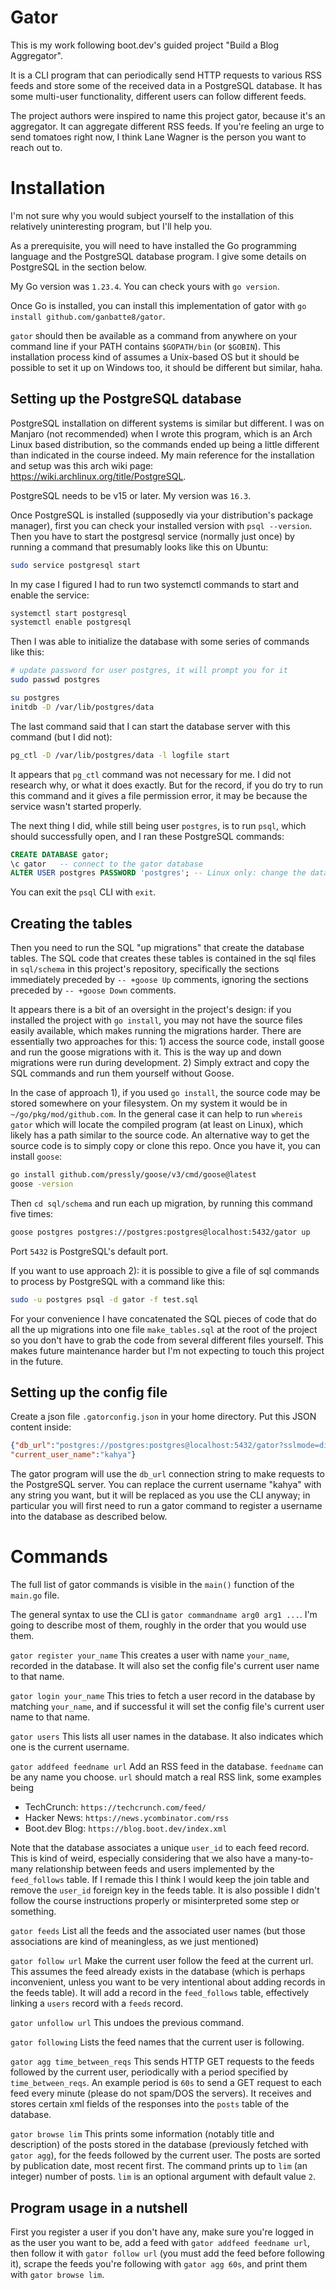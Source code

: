 
# Gator

This is my work following boot.dev's guided project "Build a Blog Aggregator".

It is a CLI program that can periodically send HTTP requests to various RSS feeds
and store some of the received data in a PostgreSQL database.
It has some multi-user functionality, different users can follow different feeds.

The project authors were inspired to name this project gator, because it's an aggregator.
It can aggregate different RSS feeds. If you're feeling an urge to send tomatoes right now, I think Lane Wagner is the person you want to reach out to.

# Installation

I'm not sure why you would subject yourself to the installation of this relatively uninteresting program, but I'll help you.

As a prerequisite, you will need to have installed the Go programming language and the PostgreSQL database program. I give some details on PostgreSQL in the section below.

My Go version was `1.23.4`. You can check yours with `go version`.

Once Go is installed, you can install this implementation of gator with
`go install github.com/ganbatte8/gator`.

`gator` should then be available as a command from anywhere on your command line if your PATH contains `$GOPATH/bin` (or `$GOBIN`). This installation process kind of assumes a Unix-based OS but it should be possible to set it up on Windows too, it should be different but similar, haha.


## Setting up the PostgreSQL database

PostgreSQL installation on different systems is similar but different.
I was on Manjaro (not recommended) when I wrote this program, which is an Arch Linux based distribution,
so the commands ended up being a little different than indicated in the course indeed.
My main reference for the installation and setup was this arch wiki page: https://wiki.archlinux.org/title/PostgreSQL.

PostgreSQL needs to be v15 or later. My version was `16.3`.

Once PostgreSQL is installed (supposedly via your distribution's package manager),
first you can check your installed version with `psql --version`.
Then you have to start the postgresql service (normally just once)
by running a command that presumably looks like this on Ubuntu:
```bash
sudo service postgresql start
```

In my case I figured I had to run two systemctl commands to start and enable the service:
```bash
systemctl start postgresql
systemctl enable postgresql
```

Then I was able to initialize the database with some series of commands like this:
```bash
# update password for user postgres, it will prompt you for it
sudo passwd postgres

su postgres
initdb -D /var/lib/postgres/data
```

The last command said that I can start the database server with this command (but I did not):
```bash
pg_ctl -D /var/lib/postgres/data -l logfile start
```
It appears that `pg_ctl` command was not necessary for me.
I did not research why, or what it does exactly.
But for the record, if you do try to run this command and it gives a file permission error,
it may be because the service wasn't started properly.

The next thing I did, while still being user `postgres`, is to run `psql`, which should successfully open, and I ran these PostgreSQL commands:
```sql
CREATE DATABASE gator;
\c gator   -- connect to the gator database
ALTER USER postgres PASSWORD 'postgres'; -- Linux only: change the database password
```

You can exit the `psql` CLI with `exit`.

## Creating the tables
Then you need to run the SQL "up migrations" that create the database tables.
The SQL code that creates these tables is contained in the sql files in `sql/schema`
in this project's repository, specifically the sections immediately preceded by `-- +goose Up` comments, ignoring the sections preceded by `-- +goose Down` comments.

It appears there is a bit of an oversight in the project's design:
if you installed the project with `go install`, you may not have the source files easily available, which makes running the migrations harder.
There are essentially two approaches for this: 1) access the source code, install goose and run the goose migrations with it. This is the way up and down migrations were run during development. 2) Simply extract and copy the SQL commands and run them yourself without Goose.

In the case of approach 1), if you used `go install`, the source code may be stored somewhere on your filesystem.
On my system it would be in `~/go/pkg/mod/github.com`. In the general case it can help to run `whereis gator` which will locate the compiled program (at least on Linux), which likely has a path similar to the source code. An alternative way to get the source code is to simply copy or clone this repo.
Once you have it, you can install `goose`:
``` bash
go install github.com/pressly/goose/v3/cmd/goose@latest
goose -version
```
Then `cd sql/schema` and run each up migration, by running this command five times:
```bash
goose postgres postgres://postgres:postgres@localhost:5432/gator up
```
Port `5432` is PostgreSQL's default port.

If you want to use approach 2): it is possible to give a file of sql commands to process by PostgreSQL with a command like this:
```bash
sudo -u postgres psql -d gator -f test.sql
```
For your convenience I have concatenated the SQL pieces of code that do all the up migrations into one file `make_tables.sql` at the root of the project so you don't have to grab the code from several different files yourself.
This makes future maintenance harder but I'm not expecting to touch this project in the future.

## Setting up the config file
Create a json file `.gatorconfig.json` in your home directory. Put this JSON content inside:
```json
{"db_url":"postgres://postgres:postgres@localhost:5432/gator?sslmode=disable",
"current_user_name":"kahya"}
```
The gator program will use the `db_url` connection string to make requests to the PostgreSQL server. You can replace the current username "kahya" with any string you want, but it will be replaced as you use the CLI anyway; in particular you will first need to run a gator command to register a username into the database as described below.


# Commands

The full list of gator commands is visible in the `main()` function of the `main.go` file.

The general syntax to use the CLI is `gator commandname arg0 arg1 ...`.
I'm going to describe most of them, roughly in the order that you would use them.

`gator register your_name`
This creates a user with name `your_name`, recorded in the database. It will also set the config file's current user name to that name.

`gator login your_name`
This tries to fetch a user record in the database by matching `your_name`, and if successful it will set the config file's current user name to that name.

`gator users`
This lists all user names in the database. It also indicates which one is the current username.

`gator addfeed feedname url`
Add an RSS feed in the database. `feedname` can be any name you choose. `url` should match a real RSS link, some examples being
- TechCrunch: `https://techcrunch.com/feed/`
- Hacker News: `https://news.ycombinator.com/rss`
- Boot.dev Blog: `https://blog.boot.dev/index.xml`

Note that the database associates a unique `user_id` to each feed record.
This is kind of weird, especially considering that we also have a many-to-many relationship between feeds and users implemented by the `feed_follows` table.
If I remade this I think I would keep the join table and remove the `user_id` foreign key in the feeds table. It is also possible I didn't follow the course instructions properly or misinterpreted some step or something.

`gator feeds`
List all the feeds and the associated user names (but those associations are kind of meaningless, as we just mentioned)

`gator follow url`
Make the current user follow the feed at the current url.
This assumes the feed already exists in the database (which is perhaps inconvenient, unless you want to be very intentional about adding records in the feeds table). It will add a record in the `feed_follows` table, effectively linking a `users` record with a `feeds` record.

`gator unfollow url`
This undoes the previous command.

`gator following`
Lists the feed names that the current user is following.

`gator agg time_between_reqs`
This sends HTTP GET requests to the feeds followed by the current user, periodically with a period specified by `time_between_reqs`. An example period is `60s` to send a GET request to each feed every minute (please do not spam/DOS the servers). It receives and stores certain xml fields of the responses into the `posts` table of the database.

`gator browse lim`
This prints some information (notably title and description) of the posts stored in the database (previously fetched with `gator agg`), for the feeds followed by the current user. The posts are sorted by publication date, most recent first. The command prints up to `lim` (an integer) number of posts. `lim` is an optional argument with default value `2`.


## Program usage in a nutshell
First you register a user if you don't have any,
make sure you're logged in as the user you want to be,
add a feed with `gator addfeed feedname url`,
then follow it with `gator follow url` (you must add the feed before following it),
scrape the feeds you're following with `gator agg 60s`,
and print them with `gator browse lim`.




